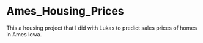 # Ames_Housing_Prices
This a housing project that I did with Lukas to predict sales prices of homes in Ames Iowa.

